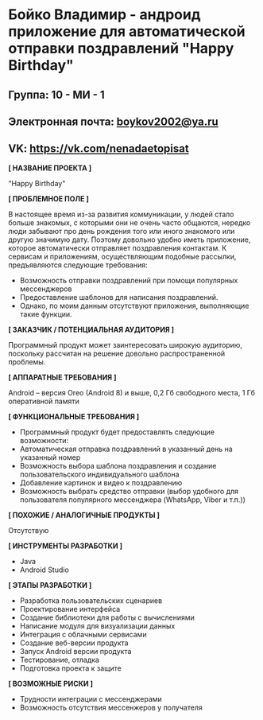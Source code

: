 # Бойко Владимир - андроид приложение для автоматической отправки поздравлений "Happy Birthday"

## Группа: 10 - МИ - 1

## Электронная почта: boykov2002@ya.ru

## VK: https://vk.com/nenadaetopisat

**[ НАЗВАНИЕ ПРОЕКТА ]**

"Happy Birthday"

**[ ПРОБЛЕМНОЕ ПОЛЕ ]**

В настоящее время из-за развития коммуникации, у людей стало больше знакомых, с которыми они не очень часто общаются, нередко люди забывают про день рождения того или иного знакомого или другую значимую дату. Поэтому довольно удобно иметь приложение, которое автоматически отправляет поздравления контактам. К сервисам и приложениям, осуществляющим подобные рассылки, предъявляются следующие требования: 

* Возможность отправки поздравлений при помощи популярных мессенджеров
* Предоставление шаблонов для написания поздравлений. 
* Однако, по моим данным отсутствуют приложения, выполняющие такие функции.

**[ ЗАКАЗЧИК / ПОТЕНЦИАЛЬНАЯ АУДИТОРИЯ ]**

Программный продукт может заинтересовать широкую аудиторию, поскольку рассчитан на решение довольно распространенной проблемы.

**[ АППАРАТНЫЕ ТРЕБОВАНИЯ ]**

Android – версия Oreo (Android 8) и выше, 0,2 Гб свободного места, 1 Гб оперативной памяти

**[ ФУНКЦИОНАЛЬНЫЕ ТРЕБОВАНИЯ ]**

* Программный продукт будет предоставлять следующие возможности:
* Автоматическая отправка поздравлений в указанный день на указанный номер
* Возможность выбора шаблона поздравления и создание пользовательского индивидуального шаблона
* Добавление картинок и видео к поздравлению
* Возможность выбрать средство отправки (выбор удобного для пользователя популярного мессенджера (WhatsApp, Viber и т.п.))

**[ ПОХОЖИЕ / АНАЛОГИЧНЫЕ ПРОДУКТЫ ]**

Отсутствую

**[ ИНСТРУМЕНТЫ РАЗРАБОТКИ ]**

* Java 
* Android Studio

**[ ЭТАПЫ РАЗРАБОТКИ ]**

* Разработка пользовательских сценариев
* Проектирование интерфейса
* Создание библиотеки для работы с вычислениями
* Написание модуля для визуализации данных
* Интеграция с облачными сервисами
* Создание веб-версии продукта
* Запуск Android версии продукта
* Тестирование, отладка
* Подготовка проекта к защите

**[ ВОЗМОЖНЫЕ РИСКИ ]**

* Трудности интеграции с мессенджерами
* Возможность отсутствия мессенжеров у получателя


